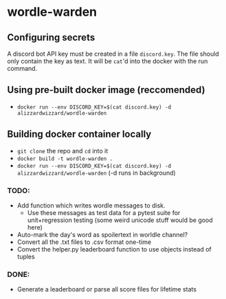 # wordle-warden

## Configuring secrets
A discord bot API key must be created in a file `discord.key`. The file should only contain the key as text. It will be `cat`'d into the docker with the run command.

## Using pre-built docker image (reccomended)
- `docker run --env DISCORD_KEY=$(cat discord.key) -d alizzardwizzard/wordle-warden`

## Building docker container locally
- `git clone` the repo and `cd` into it
- `docker build -t wordle-warden .`
- `docker run --env DISCORD_KEY=$(cat discord.key) -d alizzardwizzard/wordle-warden` (-d runs in background)

### TODO:
- Add function which writes wordle messages to disk.
    - Use these messages as test data for a pytest suite for unit+regression testing (some weird unicode stuff would be good here)
- Auto-mark the day's word as spoilertext in worldle channel?
- Convert all the .txt files to .csv format one-time
- Convert the helper.py leaderboard function to use objects instead of tuples

### DONE:
- Generate a leaderboard or parse all score files for lifetime stats
